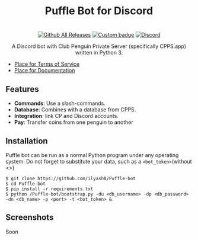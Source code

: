 <h1 align="center">
   Puffle Bot for Discord
</h1>

#

<div align="center">

[![Github All Releases](https://img.shields.io/github/v/release/ilyash0/discord-bot)](https://github.com/ilyash0/discord-bot/releases)
[![Custom badge](https://img.shields.io/badge/-add%20bot%20to%20server-5865F2)](https://discord.com/api/oauth2/authorize?client_id=875078308688179200&permissions=412317240384&scope=applications.commands%20bot)
[![Discord](https://img.shields.io/discord/755445822920982548?logo=discord&logoColor=white)](https://discord.gg/ntZUXsWZaM)
</div>

<p align="center">A Discord bot with Club Penguin Private Server (specifically CPPS.app) written in Python 3.</p>

- [Place for Terms of Service]()
- [Place for Documentation]()

## Features

- **Commands**: Use a slash-commands.
- **Database**: Combines with a database from CPPS.
- **Integration**: link CP and Discord accounts.
- **Pay**: Transfer coins from one penguin to another

## Installation

Puffle bot can be run as a normal Python program under any operating system. Do not forget to substitute your data, such as a `<bot_token>`(without <>)

```shell
$ git clone https://github.com/ilyash0/Puffle-bot
$ cd Puffle-bot
$ pip install -r requirements.txt
$ python /Puffle-bot/bootstrap.py -du <db_username> -dp <db_password> -dn <db_name> -p <port> -t <bot_token> &
```

## Screenshots

Soon
